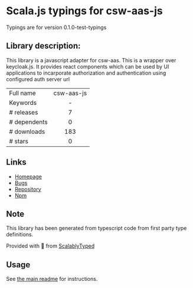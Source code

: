 
# Scala.js typings for csw-aas-js

Typings are for version 0.1.0-test-typings

## Library description:
This library is a javascript adapter for csw-aas. This is a wrapper over keycloak.js. It provides react components which can be used by UI applications to incarporate authorization and authentication using configured auth server url

|                    |                 |
| ------------------ | :-------------: |
| Full name          | csw-aas-js |
| Keywords           | - |
| # releases         | 7 |
| # dependents       | 0 |
| # downloads        | 183 |
| # stars            | 0 |

## Links
- [Homepage](https://github.com/tmtsoftware/csw-js#readme)
- [Bugs](https://github.com/tmtsoftware/csw-js/issues)
- [Repository](https://github.com/tmtsoftware/csw-js)
- [Npm](https://www.npmjs.com/package/csw-aas-js)
    


## Note
This library has been generated from typescript code from first party type definitions.

Provided with :purple_heart: from [ScalablyTyped](https://github.com/oyvindberg/ScalablyTyped)

## Usage
See [the main readme](../../readme.md) for instructions.



